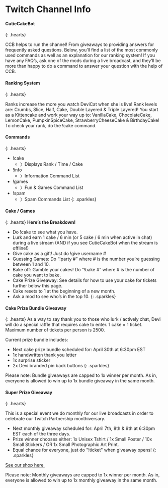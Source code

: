 # Twitch Channel Info

#### CutieCakeBot
{: .hearts}

CCB helps to run the channel! From giveaways to providing answers for
frequently asked questions. Below, you’ll find a list of the most commonly
used commands as well as an explanation for our ranking system! If you have
any FAQ’s, ask one of the mods during a live broadcast, and they’ll be more
than happy to do a command to answer your question with the help of CCB.

#### Ranking System
{: .hearts}

Ranks increase the more you watch DeviCat when she is live! Rank levels are:
Crumbs, Slice, Half, Cake, Double Layered & Triple Layered! You start as a
Kittencake and work your way up to: VanillaCake, ChocolateCake, LemonCake,
PumpkinSpiceCake, StrawberryCheeseCake & BirthdayCake! To check your rank,
do the !cake command.

#### Commands
{: .hearts}
* !cake
  - 〉Displays Rank / Time / Cake
* !info
  - 〉Information Command List
* !games
  - 〉Fun & Games Command List
* !spam
  - 〉Spam Commands List
{: .sparkles}

#### Cake / Games
{: .hearts}
**Here’s the Breakdown!**

* Do !cake to see what you have.
* Lurk and earn 1 cake / 6 min (or 5 cake / 6 min when active in chat) during
  a live stream (AND if you see CutieCakeBot when the stream is offline!)
* Give cake as a gift! Just do !give username #
* Guessing Games: Do “!party #” where # is the number you’re guessing
  between 1 and 10.
* Bake off: Gamble your cakes! Do “!bake #” where # is the number of cake
  you want to bake.
* Cake Prize Giveaway: See details for how to use your cake for tickets
  further below this page.
* Cake resets to 1 at the beginning of a new month.
* Ask a mod to see who’s in the top 10.
{: .sparkles}

#### Cake Prize Bundle Giveaway
{: .hearts}
As a way to say thank you to those who lurk / actively chat, Devi will do a
special raffle that requires cake to enter. 1 cake = 1 ticket. Maximum number
of tickets per person is 2500.

Current prize bundle includes:

* Next cake prize bundle scheduled for: April 30th at 6:30pm EST
* 1x handwritten thank you letter
* 1x surprise sticker
* 2x Devi branded pin back buttons
{: .sparkles}

Please note: Bundle giveaways are capped to 1x winner per month. As in, everyone
is allowed to win up to 1x bundle giveaway in the same month.


#### Super Prize Giveaway
{: .hearts}

This is a special event we do monthly for our live broadcasts in order to celebrate our Twitch Partnership monthiversary.

* Next monthly giveaway scheduled for: April 7th, 8th & 9th at 6:30pm EST each of the three days.
* Prize winner chooses either: 1x Unisex Tshirt / 1x Small Poster / 10x Small Stickers / OR 1x Small Photographic Art Print.
* Equal chance for everyone, just do "!ticket" when giveaway opens!
{: .sparkles}

[See our shop here.](https://www.redbubble.com/people/devicatoutlet/shop/)

Please note: Monthly giveaways are capped to 1x winner per month. As in, everyone
is allowed to win up to 1x monthly giveaway in the same month.

